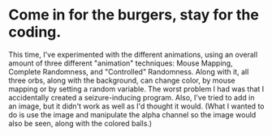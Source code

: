 # Come in for the burgers, stay for the coding.

This time, I've experimented with the different animations, using an overall amount of three different "animation" techniques: Mouse Mapping, Complete Randomness, and "Controlled" Randomness. Along with it, all three orbs, along with the background, can change color, by mouse mapping or by setting a random variable. The worst problem I had was that I accidentally created a seizure-inducing program. Also, I've tried to add in an image, but it didn't work as well as I'd thought it would. (What I wanted to do is use the image and manipulate the alpha channel so the image would also be seen, along with the colored balls.)

